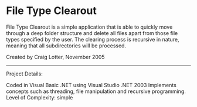 File Type Clearout
==================

File Type Clearout is a simple application that is able to quickly move through a deep folder structure and delete all files apart from those file types specified by the user. The clearing process is recursive in nature, meaning that all subdirectories will be processed.

Created by Craig Lotter, November 2005

*********************************

Project Details:

Coded in Visual Basic .NET using Visual Studio .NET 2003
Implements concepts such as threading, file manipulation and recursive programming.
Level of Complexity: simple
